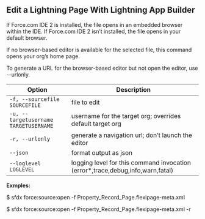 ## Edit a Lightning Page With Lightning App Builder

If Force.com IDE 2 is installed, the file opens in an embedded browser within the IDE. If Force.com IDE 2 isn’t installed, the file opens in your default browser.

If no browser-based editor is available for the selected file, this command opens your org’s home page.

To generate a URL for the browser-based editor but not open the editor, use --urlonly.



Option | Description
--- | --- 
```-f, --sourcefile SOURCEFILE``` | file to edit
```-u, --targetusername TARGETUSERNAME``` | username for the target org; overrides default target org
```-r, --urlonly``` | generate a navigation url; don’t launch the editor
```--json``` | format output as json
```--loglevel LOGLEVEL``` | logging level for this command invocation (error*,trace,debug,info,warn,fatal)


__Exmples:__ 

$ sfdx force:source:open -f Property_Record_Page.flexipage-meta.xml

$ sfdx force:source:open -f Property_Record_Page.flexipage-meta.xml -r



